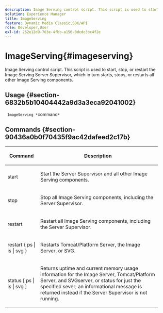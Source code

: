 ```yaml
---
description: Image Serving control script. This script is used to start, stop, or restart the Image Serving Server Supervisor, which in turn starts, stops, or restarts all other Image Serving components.
solution: Experience Manager
title: ImageServing
feature: Dynamic Media Classic,SDK/API
role: Developer,User
exl-id: 252e12d9-703e-4fbb-a156-8dcdc3bc4f2e
---
```

# ImageServing{#imageserving}

Image Serving control script. This script is used to start, stop, or restart the Image Serving Server Supervisor, which in turn starts, stops, or restarts all other Image Serving components.

## Usage {#section-6832b5b10404442a9d3a3eca92041002}

` ImageServing *`command`*`

## Commands {#section-90436a0b0f70435f9ac42dafeed2c17b}

<table id="table_692C6A043F9747C88929FF20373EC88C"> 
 <thead> 
  <tr> 
   <th colname="col1" class="entry"> <p>Command </p> </th> 
   <th colname="col2" class="entry"> <p>Description </p> </th> 
  </tr> 
 </thead>
 <tbody> 
  <tr> 
   <td colname="col1"> <p> <span class="codeph"> start </span> </p> </td> 
   <td colname="col2"> <p> Start the Server Supervisor and all other Image Serving components. </p> </td> 
  </tr> 
  <tr> 
   <td colname="col1"> <p> <span class="codeph"> stop </span> </p> </td> 
   <td colname="col2"> <p> Stop all Image Serving components, including the Server Supervisor. </p> </td> 
  </tr> 
  <tr> 
   <td colname="col1"> <p> <span class="codeph"> restart </span> </p> </td> 
   <td colname="col2"> <p>Restart all Image Serving components, including the Server Supervisor. </p> </td> 
  </tr> 
  <tr> 
   <td colname="col1"> <p> <span class="codeph"> restart { ps | is | svg } </span> </p> </td> 
   <td colname="col2"> <p> Restarts Tomcat/Platform Server, the Image Server, or SVG. </p> </td> 
  </tr> 
  <tr> 
   <td colname="col1"> <p> <span class="codeph"> status [ ps | is | svg ] </span> </p> </td> 
   <td colname="col2"> <p>Returns uptime and current memory usage information for the Image Server, Tomcat/Platform Server, and SVGserver, or status for just the specified sever; an informational message is returned instead if the Server Supervisor is not running. </p> </td> 
  </tr> 
 </tbody> 
</table>
